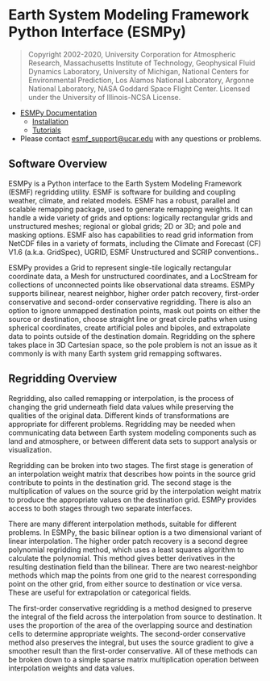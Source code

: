 # Earth System Modeling Framework Python Interface (ESMPy)

> Copyright 2002-2020, University Corporation for Atmospheric Research, Massachusetts Institute of Technology, Geophysical Fluid Dynamics Laboratory, University of Michigan, National Centers for Environmental Prediction, Los Alamos National Laboratory, Argonne National Laboratory, NASA Goddard Space Flight Center. Licensed under the University of Illinois-NCSA License.

 * [ESMPy Documentation](http://www.earthsystemmodeling.org/esmf_releases/last_built/esmpy_doc/html/index.html)
   * [Installation](http://www.earthsystemmodeling.org/esmf_releases/last_built/esmpy_doc/html/install.html)
   * [Tutorials](http://www.earthsystemmodeling.org/esmf_releases/last_built/esmpy_doc/html/examples.html)
 * Please contact <esmf_support@ucar.edu> with any questions or problems.

## Software Overview

ESMPy is a Python interface to the Earth System Modeling Framework (ESMF)  regridding utility.  ESMF is software for building and coupling weather, climate, and related models.  ESMF has a robust, parallel and scalable remapping package, used to generate remapping weights. It can handle a wide variety of grids and options:  logically rectangular grids and unstructured meshes; regional or global grids; 2D or 3D; and pole and masking options.  ESMF also has capabilities to read grid information from NetCDF files in a variety of formats, including the Climate and Forecast (CF) V1.6 (a.k.a. GridSpec), UGRID, ESMF Unstructured and SCRIP conventions..

ESMPy provides a Grid to represent single-tile logically rectangular coordinate data, a Mesh for unstructured coordinates, and a LocStream for collections of unconnected points like observational data streams. ESMPy supports bilinear, nearest neighbor, higher order patch recovery,  first-order conservative and second-order conservative regridding. There is  also an option to ignore unmapped destination points, mask out points on either the source or destination, choose straight line or great circle paths when using spherical coordinates, create artificial poles and bipoles, and extrapolate data to points outside of the destination domain. Regridding on the sphere takes place in 3D Cartesian space, so the pole problem is not an issue as it commonly is with many Earth system grid remapping softwares.

## Regridding Overview

Regridding, also called remapping or interpolation, is the process of changing the grid underneath field data values while preserving the qualities of the original data. Different kinds of transformations are appropriate for different problems. Regridding may be needed when communicating data between Earth system modeling components such as land and atmosphere, or between different data sets to support analysis or visualization.

Regridding can be broken into two stages. The first stage is generation of an interpolation weight matrix that describes how points in the source grid contribute to points in the destination grid. The second stage is the multiplication of values on the source grid by the interpolation weight matrix to produce the appropriate values on the destination grid. ESMPy provides access to both stages through two separate interfaces.

There are many different interpolation methods, suitable for different problems. In ESMPy, the basic bilinear option is a two dimensional variant of linear  interpolation. The higher order patch recovery is a second degree polynomial  regridding method, which uses a least squares algorithm to calculate the  polynomial. This method gives better derivatives in the resulting destination  field than the bilinear. There are two nearest-neighbor methods which map the  points from one grid to the nearest corresponding point on the other grid, from either source to destination or vice versa. These are useful for extrapolation  or categorical fields. 

The first-order conservative regridding is a method designed to preserve the  integral of the field across the interpolation from source to destination.  It  uses the proportion of the area of the overlapping source and destination cells to determine appropriate weights. The second-order conservative method also  preserves the integral, but uses the source gradient to give a smoother result  than the first-order conservative. All of these methods can be broken down to a simple sparse matrix multiplication operation between interpolation weights and data values.
